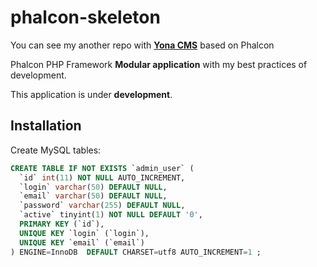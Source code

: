phalcon-skeleton
================

You can see my another repo with [__Yona CMS__](https://github.com/oleksandr-torosh/yona-cms) based on Phalcon

Phalcon PHP Framework __Modular application__ with my best practices of development.

This application is under __development__.

Installation
--------
Create MySQL tables:
```sql
CREATE TABLE IF NOT EXISTS `admin_user` (
  `id` int(11) NOT NULL AUTO_INCREMENT,
  `login` varchar(50) DEFAULT NULL,
  `email` varchar(50) DEFAULT NULL,
  `password` varchar(255) DEFAULT NULL,
  `active` tinyint(1) NOT NULL DEFAULT '0',
  PRIMARY KEY (`id`),
  UNIQUE KEY `login` (`login`),
  UNIQUE KEY `email` (`email`)
) ENGINE=InnoDB  DEFAULT CHARSET=utf8 AUTO_INCREMENT=1 ;
```
